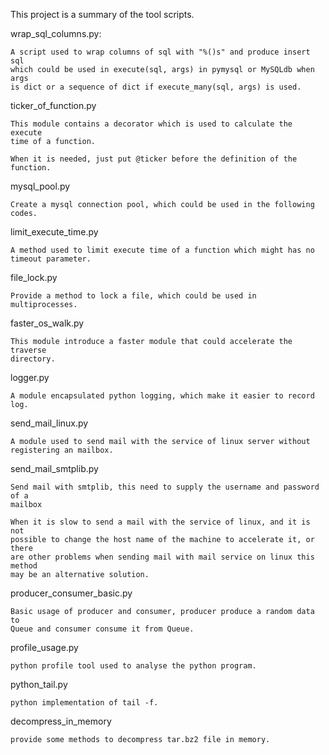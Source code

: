 This project is a summary of the tool scripts.

wrap_sql_columns.py:

    A script used to wrap columns of sql with "%()s" and produce insert sql
    which could be used in execute(sql, args) in pymysql or MySQLdb when args
    is dict or a sequence of dict if execute_many(sql, args) is used.

ticker_of_function.py
    
    This module contains a decorator which is used to calculate the execute 
    time of a function.

    When it is needed, just put @ticker before the definition of the function.

mysql_pool.py
    
    Create a mysql connection pool, which could be used in the following codes.

limit_execute_time.py

    A method used to limit execute time of a function which might has no 
    timeout parameter.

file_lock.py
    
    Provide a method to lock a file, which could be used in multiprocesses.
    
faster_os_walk.py
    
    This module introduce a faster module that could accelerate the traverse 
    directory.

logger.py
    
    A module encapsulated python logging, which make it easier to record log.

send_mail_linux.py

    A module used to send mail with the service of linux server without
    registering an mailbox.

send_mail_smtplib.py

    Send mail with smtplib, this need to supply the username and password of a
    mailbox

    When it is slow to send a mail with the service of linux, and it is not
    possible to change the host name of the machine to accelerate it, or there
    are other problems when sending mail with mail service on linux this method
    may be an alternative solution.

producer_consumer_basic.py

    Basic usage of producer and consumer, producer produce a random data to
    Queue and consumer consume it from Queue.

profile_usage.py

    python profile tool used to analyse the python program.


python_tail.py

    python implementation of tail -f.

decompress_in_memory

    provide some methods to decompress tar.bz2 file in memory.